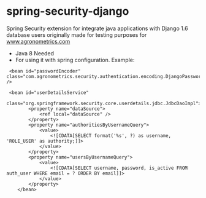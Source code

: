 spring-security-django
======================

Spring Security extension for integrate java applications with Django 1.6 database users originally made for testing purposes for www.agronometrics.com


- Java 8 Needed
- For using it with spring configuration. Example:

```
 <bean id="passwordEncoder" class="com.agronometrics.security.authentication.encoding.DjangoPasswordEncoder" />
 
 <bean id="userDetailsService"
		class="org.springframework.security.core.userdetails.jdbc.JdbcDaoImpl">
		<property name="dataSource">
			<ref local="dataSource" />
		</property>
		<property name="authoritiesByUsernameQuery">
			<value>
				<![CDATA[SELECT format('%s', ?) as username, 'ROLE_USER' as authority;]]>
			</value>
		</property>
		<property name="usersByUsernameQuery">
			<value>
				<![CDATA[SELECT username, password, is_active FROM auth_user WHERE email = ? ORDER BY email]]>
			</value>
		</property>
	</bean>
```